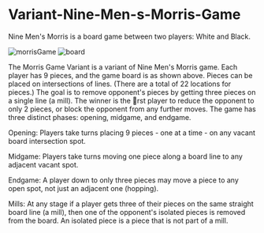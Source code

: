# Variant-Nine-Men-s-Morris-Game

Nine Men's Morris is a board game between two players: White and Black.

![morrisGame](https://github.com/JesseLee62/Variant-Nine-Men-s-Morris-Game/assets/121981619/68f11f3f-7b75-4237-841a-5f589984423f)
![board](https://github.com/JesseLee62/Variant-Nine-Men-s-Morris-Game/assets/121981619/45215639-7c56-498c-91b8-b3ee3ba2f6ae)

The Morris Game Variant is a variant of Nine Men's Morris game. Each player has 9 pieces, and the game
board is as shown above. Pieces can be placed on intersections of lines. (There are a total of 22 locations
for pieces.) The goal is to remove opponent's pieces by getting three pieces on a single line (a mill). The
winner is the rst player to reduce the opponent to only 2 pieces, or block the opponent from any further
moves. The game has three distinct phases: opening, midgame, and endgame.

Opening: Players take turns placing 9 pieces - one at a time - on any vacant board intersection spot.

Midgame: Players take turns moving one piece along a board line to any adjacent vacant spot.

Endgame: A player down to only three pieces may move a piece to any open spot, not just an adjacent one (hopping).

Mills: At any stage if a player gets three of their pieces on the same straight board line (a mill), then one 
of the opponent's isolated pieces is removed from the board. An isolated piece is a piece that is not part of
a mill.
